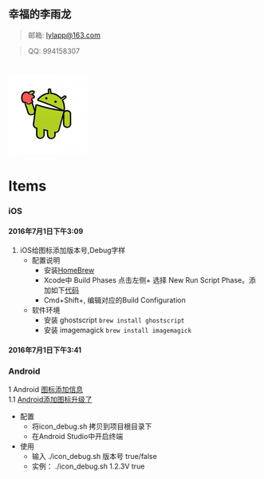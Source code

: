 ## 幸福的李雨龙  
> 邮箱: <lylapp@163.com>  

> QQ: 994158307   
 

![Smaller icon](icon.jpg)
===========
# Items
### iOS
#### 2016年7月1日下午3:09

1. iOS给图标添加版本号,Debug字样  
	- 配置说明    
		- 安装[HomeBrew][HomeBrew]
		- Xcode中 Build Phases 点击左侧+ 选择 New Run Script Phase。添加如下[代码][code.sh]
		- Cmd+Shift+, 编辑对应的Build Configuration
	- 软件环境
		- 安装 ghostscript 	`brew install ghostscript`
		- 安装 imagemagick 	`brew install imagemagick`

<!--iOS中对应的连接地址-->
[HomeBrew]: http://brew.sh/ 
[code.sh]: code/code.sh

#### 2016年7月1日下午3:41
### Android
1  Android [图标添加信息][id] </br>
 1.1 [Android添加图标升级了][id_new]    

- 配置
	- 将icon_debug.sh 拷贝到项目根目录下
	- 在Android Studio中开启终端
- 使用
	- 输入 ./icon_debug.sh 版本号 true/false
	- 实例： ./icon_debug.sh 1.2.3V true

<!--Android 中对应的连接地址-->
[id_new]: html/apk_icon_debug_new.html
[id]: html/apk_icon_debug_new.html

